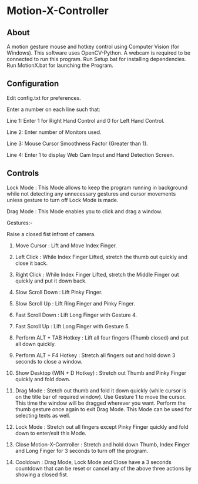 # Motion-X-Controller

About
---
A motion gesture mouse and hotkey control using Computer Vision (for Windows).
This software uses OpenCV-Python. A webcam is required to be connected to run this program.
Run Setup.bat for installing dependencies.
Run MotionX.bat for launching the Program.


Configuration
---
Edit config.txt for preferences.

Enter a number on each line such that:

Line 1: Enter 1 for Right Hand Control and 0 for Left Hand Control.

Line 2: Enter number of Monitors used.

Line 3: Mouse Cursor Smoothness Factor (Greater than 1).

Line 4: Enter 1 to display Web Cam Input and Hand Detection Screen.


Controls
---

Lock Mode   :   This Mode allows to keep the program running in background
                while not detecting any unnecessary gestures and cursor
                movements unless gesture to turn off Lock Mode is made.

Drag Mode   :   This Mode enables you to click and drag a window.

Gestures:-

Raise a closed fist infront of camera.

1) Move Cursor  :   Lift and Move Index Finger.

2) Left Click   :   While Index Finger Lifted, stretch the thumb out quickly and close
                    it back.

3) Right Click  :   While Index Finger Lifted, stretch the Middle Finger out quickly and
                    put it down back.

4) Slow Scroll Down :   Lift Pinky Finger.

5) Slow Scroll Up   :   Lift Ring Finger and Pinky Finger.

6) Fast Scroll Down :   Lift Long Finger with Gesture 4.

7) Fast Scroll Up   :   Lift Long Finger with Gesture 5.

8) Perform ALT + TAB Hotkey :   Lift all four fingers (Thumb closed) and
                                put all down quickly.

9) Perform ALT + F4 Hotkey  :   Stretch all fingers out and hold down 3 seconds
                                to close a window.

10) Show Desktop (WIN + D Hotkey)    :   Stretch out Thumb and Pinky Finger
                                            quickly and fold down.

11) Drag Mode   :   Stetch out thumb and fold it down quickly (while cursor
                    is on the title bar of required window). Use Gesture 1
                    to move the cursor. This time the window will be dragged
                    wherever you want. Perform the thumb gesture once again
                    to exit Drag Mode. This Mode can be used for selecting
                    texts as well.

12) Lock Mode   :   Stretch out all fingers except Pinky Finger quickly
                    and fold down to enter/exit this Mode.

13) Close Motion-X-Controller   :   Stretch and hold down Thumb, Index Finger
                                    and Long Finger for 3 seconds to turn off
                                    the program.

14) Cooldown    :   Drag Mode, Lock Mode and Close have a 3 seconds countdown that
                    can be reset or cancel any of the above three actions by
                    showing a closed fist.